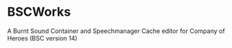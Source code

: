 # BSCWorks
A Burnt Sound Container and Speechmanager Cache editor for Company of Heroes (BSC version 14)
